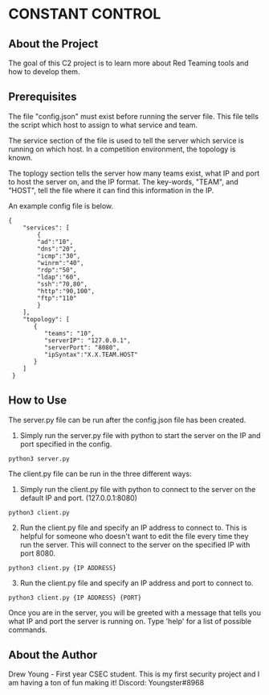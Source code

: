 # CONSTANT CONTROL

## About the Project

The goal of this C2 project is to learn more about Red Teaming tools and how to develop them.

## Prerequisites

The file "config.json" must exist before running the server file. This file tells the script which host to assign to what service and team. 

The service section of the file is used to tell the server which service is running on which host. In a competition environment, the topology is known.

The toplogy section tells the server how many teams exist, what IP and port to host the server on, and the IP format. The key-words, "TEAM", and "HOST", tell the file where it can find this information in the IP.

An example config file is below.

```
{
    "services": [
        {
        "ad":"10",
	    "dns":"20",
        "icmp":"30",
        "winrm":"40",
	    "rdp":"50",
	    "ldap":"60",
	    "ssh":"70,80",
	    "http":"90,100",
	    "ftp":"110"
        }
    ],
    "topology": [
       {
          "teams": "10",
          "serverIP": "127.0.0.1",
          "serverPort": "8080",
          "ipSyntax":"X.X.TEAM.HOST"
       }
    ]
 }
```

## How to Use
The server.py file can be run after the config.json file has been created.

1. Simply run the server.py file with python to start the server on the IP and port specified in the config.
```
python3 server.py
```

The client.py file can be run in the three different ways:
1. Simply run the client.py file with python to connect to the server on the default IP and port. (127.0.0.1:8080)
```
python3 client.py
```
2. Run the client.py file and specify an IP address to connect to. This is helpful for someone who doesn't want to edit the file every time they run the server. This will connect to the server on the specified IP with port 8080.
```
python3 client.py {IP ADDRESS}
```
3. Run the client.py file and specify an IP address and port to connect to.
```
python3 client.py {IP ADDRESS} {PORT}
```

Once you are in the server, you will be greeted with a message that tells you what IP and port the server is running on. Type 'help' for a list of possible commands.

## About the Author

Drew Young - First year CSEC student. This is my first security project and I am having a ton of fun making it! Discord: Youngster#8968